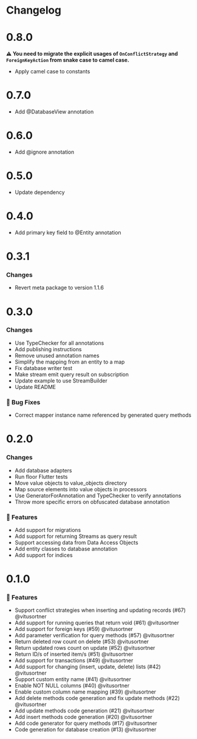 # Changelog

# 0.8.0

**⚠️ You need to migrate the explicit usages of `OnConflictStrategy` and `ForeignKeyAction` from snake case 
to camel case.**

* Apply camel case to constants

# 0.7.0

* Add @DatabaseView annotation

# 0.6.0

* Add @ignore annotation

# 0.5.0

* Update dependency

# 0.4.0

* Add primary key field to @Entity annotation

# 0.3.1

### Changes

* Revert meta package to version 1.1.6

# 0.3.0

### Changes

* Use TypeChecker for all annotations
* Add publishing instructions
* Remove unused annotation names
* Simplify the mapping from an entity to a map
* Fix database writer test
* Make stream emit query result on subscription
* Update example to use StreamBuilder
* Update README

### 🐛 Bug Fixes

*  Correct mapper instance name referenced by generated query methods

# 0.2.0

### Changes

* Add database adapters
* Run floor Flutter tests
* Move value objects to value_objects directory
* Map source elements into value objects in processors
* Use GeneratorForAnnotation and TypeChecker to verify annotations
* Throw more specific errors on obfuscated database annotation

### 🚀 Features

* Add support for migrations
* Add support for returning Streams as query result
* Support accessing data from Data Access Objects
* Add entity classes to database annotation
* Add support for indices

# 0.1.0

### 🚀 Features

* Support conflict strategies when inserting and updating records (#67) @vitusortner
* Add support for running queries that return void (#61) @vitusortner
* Add support for foreign keys (#59) @vitusortner
* Add parameter verification for query methods (#57) @vitusortner
* Return deleted row count on delete (#53) @vitusortner
* Return updated rows count on update (#52) @vitusortner
* Return ID/s of inserted item/s (#51) @vitusortner
* Add support for transactions (#49) @vitusortner
* Add support for changing (insert, update, delete) lists (#42) @vitusortner
* Support custom entity name (#41) @vitusortner
* Enable NOT NULL columns (#40) @vitusortner
* Enable custom column name mapping (#39) @vitusortner
* Add delete methods code generation and fix update methods (#22) @vitusortner
* Add update methods code generation (#21) @vitusortner
* Add insert methods code generation (#20) @vitusortner
* Add code generator for query methods (#17) @vitusortner
* Code generation for database creation (#13) @vitusortner
